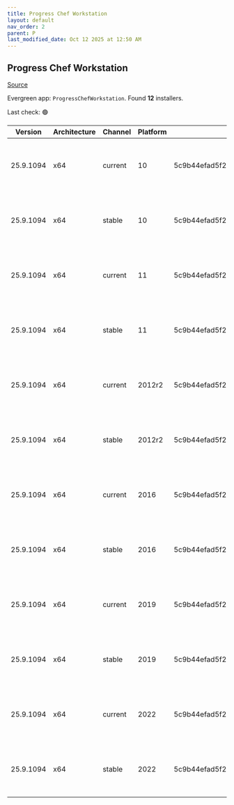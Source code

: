 ```yaml
---
title: Progress Chef Workstation
layout: default
nav_order: 2
parent: P
last_modified_date: Oct 12 2025 at 12:50 AM
---
```


## Progress Chef Workstation

[Source](https://www.chef.io/products/chef-workstation)

Evergreen app: `ProgressChefWorkstation`. Found **12** installers.

Last check: 🟢

| Version   | Architecture | Channel | Platform | Sha256                                                           | URI                                                                                                                                                                                                                                        |
| --------- | ------------ | ------- | -------- | ---------------------------------------------------------------- | ------------------------------------------------------------------------------------------------------------------------------------------------------------------------------------------------------------------------------------------ |
| 25.9.1094 | x64          | current | 10       | 5c9b44efad5f2c71353048edd2d7e3079a316de5a96a1828d911e3093d3341e6 | [https://packages.chef.io/files/current/chef-workstation/25.9.1094/windows/10/chef-workstation-25.9.1094-1-x64.msi](https://packages.chef.io/files/current/chef-workstation/25.9.1094/windows/10/chef-workstation-25.9.1094-1-x64.msi)     |
| 25.9.1094 | x64          | stable  | 10       | 5c9b44efad5f2c71353048edd2d7e3079a316de5a96a1828d911e3093d3341e6 | [https://packages.chef.io/files/stable/chef-workstation/25.9.1094/windows/10/chef-workstation-25.9.1094-1-x64.msi](https://packages.chef.io/files/stable/chef-workstation/25.9.1094/windows/10/chef-workstation-25.9.1094-1-x64.msi)       |
| 25.9.1094 | x64          | current | 11       | 5c9b44efad5f2c71353048edd2d7e3079a316de5a96a1828d911e3093d3341e6 | [https://packages.chef.io/files/current/chef-workstation/25.9.1094/windows/11/chef-workstation-25.9.1094-1-x64.msi](https://packages.chef.io/files/current/chef-workstation/25.9.1094/windows/11/chef-workstation-25.9.1094-1-x64.msi)     |
| 25.9.1094 | x64          | stable  | 11       | 5c9b44efad5f2c71353048edd2d7e3079a316de5a96a1828d911e3093d3341e6 | [https://packages.chef.io/files/stable/chef-workstation/25.9.1094/windows/11/chef-workstation-25.9.1094-1-x64.msi](https://packages.chef.io/files/stable/chef-workstation/25.9.1094/windows/11/chef-workstation-25.9.1094-1-x64.msi)       |
| 25.9.1094 | x64          | current | 2012r2   | 5c9b44efad5f2c71353048edd2d7e3079a316de5a96a1828d911e3093d3341e6 | [https://packages.chef.io/files/current/chef-workstation/25.9.1094/windows/11/chef-workstation-25.9.1094-1-x64.msi](https://packages.chef.io/files/current/chef-workstation/25.9.1094/windows/11/chef-workstation-25.9.1094-1-x64.msi)     |
| 25.9.1094 | x64          | stable  | 2012r2   | 5c9b44efad5f2c71353048edd2d7e3079a316de5a96a1828d911e3093d3341e6 | [https://packages.chef.io/files/stable/chef-workstation/25.9.1094/windows/11/chef-workstation-25.9.1094-1-x64.msi](https://packages.chef.io/files/stable/chef-workstation/25.9.1094/windows/11/chef-workstation-25.9.1094-1-x64.msi)       |
| 25.9.1094 | x64          | current | 2016     | 5c9b44efad5f2c71353048edd2d7e3079a316de5a96a1828d911e3093d3341e6 | [https://packages.chef.io/files/current/chef-workstation/25.9.1094/windows/2016/chef-workstation-25.9.1094-1-x64.msi](https://packages.chef.io/files/current/chef-workstation/25.9.1094/windows/2016/chef-workstation-25.9.1094-1-x64.msi) |
| 25.9.1094 | x64          | stable  | 2016     | 5c9b44efad5f2c71353048edd2d7e3079a316de5a96a1828d911e3093d3341e6 | [https://packages.chef.io/files/stable/chef-workstation/25.9.1094/windows/11/chef-workstation-25.9.1094-1-x64.msi](https://packages.chef.io/files/stable/chef-workstation/25.9.1094/windows/11/chef-workstation-25.9.1094-1-x64.msi)       |
| 25.9.1094 | x64          | current | 2019     | 5c9b44efad5f2c71353048edd2d7e3079a316de5a96a1828d911e3093d3341e6 | [https://packages.chef.io/files/current/chef-workstation/25.9.1094/windows/2019/chef-workstation-25.9.1094-1-x64.msi](https://packages.chef.io/files/current/chef-workstation/25.9.1094/windows/2019/chef-workstation-25.9.1094-1-x64.msi) |
| 25.9.1094 | x64          | stable  | 2019     | 5c9b44efad5f2c71353048edd2d7e3079a316de5a96a1828d911e3093d3341e6 | [https://packages.chef.io/files/stable/chef-workstation/25.9.1094/windows/11/chef-workstation-25.9.1094-1-x64.msi](https://packages.chef.io/files/stable/chef-workstation/25.9.1094/windows/11/chef-workstation-25.9.1094-1-x64.msi)       |
| 25.9.1094 | x64          | current | 2022     | 5c9b44efad5f2c71353048edd2d7e3079a316de5a96a1828d911e3093d3341e6 | [https://packages.chef.io/files/current/chef-workstation/25.9.1094/windows/2022/chef-workstation-25.9.1094-1-x64.msi](https://packages.chef.io/files/current/chef-workstation/25.9.1094/windows/2022/chef-workstation-25.9.1094-1-x64.msi) |
| 25.9.1094 | x64          | stable  | 2022     | 5c9b44efad5f2c71353048edd2d7e3079a316de5a96a1828d911e3093d3341e6 | [https://packages.chef.io/files/stable/chef-workstation/25.9.1094/windows/2022/chef-workstation-25.9.1094-1-x64.msi](https://packages.chef.io/files/stable/chef-workstation/25.9.1094/windows/2022/chef-workstation-25.9.1094-1-x64.msi)   |

